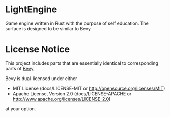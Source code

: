 # LightEngine

Game engine written in Rust with the purpose of self education.
The surface is designed to be similar to Bevy


# License Notice
This project includes parts that are essentially identical to corresponding parts of [Bevy](https://github.com/bevyengine/bevy).

Bevy is dual-licensed under either

* MIT License (docs/LICENSE-MIT or http://opensource.org/licenses/MIT)
* Apache License, Version 2.0 (docs/LICENSE-APACHE or http://www.apache.org/licenses/LICENSE-2.0)

at your option.

